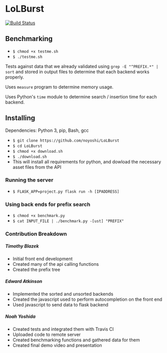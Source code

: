 # LoLBurst 

[![Build
Status](https://travis-ci.org/noyoshi/LoLBurst.svg?branch=master)](https://travis-ci.org/noyoshi/LoLBurst)

## Benchmarking 

- `$ chmod +x testme.sh`
- `$ ./testme.sh`

Tests against data that we already validated using `grep -E "^PREFIX.*" | sort` 
and stored in output files to determine that each backend works properly. 

Uses `measure` program to determine memory usage. 

Uses Python's `time` module to determine search / insertion time for each
backend. 

## Installing 

Dependencies: Python 3, pip, Bash, gcc

- `$ git clone https://github.com/noyoshi/LoLBurst`
- `$ cd LoLBurst`
- `$ chmod +x download.sh`
- `$ ./download.sh`
- This will install all requirements for python, and dowload the necessary asset 
files from the API

### Running the server

- `$ FLASK_APP=project.py flask run -h [IPADDRESS]`

### Using back ends for prefix search

- `$ chmod +x benchmark.py`
- `$ cat INPUT_FILE | ./benchmark.py -[ust] "PREFIX"`

### Contribution Breakdown 

##### Timothy Blazek

- Initial front end development
- Created many of the api calling functions 
- Created the prefix tree


##### Edward Atkinson 

- Implemented the sorted and unsorted backends
- Created the javascript used to perform autocompletion on the front end 
- Used javascript to send data to flask backend 


##### Noah Yoshida

- Created tests and integrated them with Travis CI 
- Uploaded code to remote server 
- Created benchmarking functions and gathered data for them 
- Created final demo video and presentation
